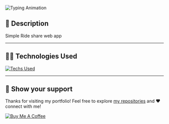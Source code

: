 ![Typing Animation](https://readme-typing-svg.herokuapp.com/?color=AF69EF&size=35&center=true&vCenter=true&width=1000&lines=Ride+Share+-+v1.0&font=JetBrains+Mono)


## 📑 Description
Simple Ride share web app

---

## 🧑‍💻 Technologies Used
[![Techs Used](https://skillicons.dev/icons?i=git,github,pycharm,html,css,py,bootstrap,mysql,md)](https://skillicons.dev)

---

## 🤝 Show your support

Thanks for visiting my portfolio! Feel free to explore [my repositories](https://github.com/ramprasathmk?tab=repositories) and ❤️ connect with me!

[![Buy Me A Coffee](https://img.shields.io/badge/Buy%20Me%20a%20Coffee-ffdd00?&logo=buy-me-a-coffee&logoColor=black)]()
